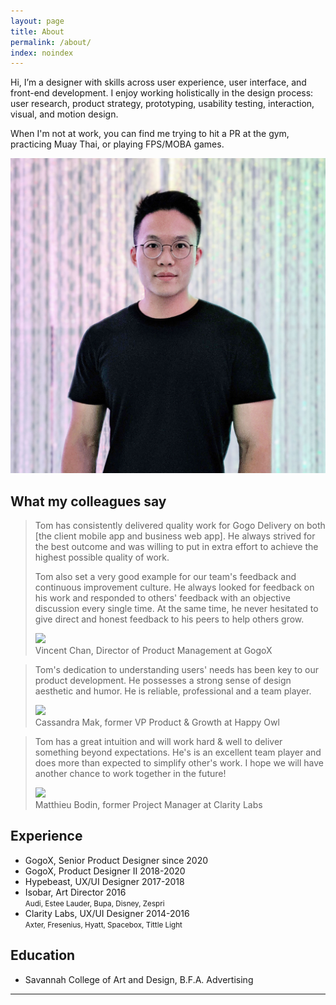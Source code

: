 ```yaml
---
layout: page
title: About
permalink: /about/
index: noindex
---
```



<div class="section big-text grid grid-d3-m1 tofadein">
  <div class="grid-item span-2">
    <p>Hi, I’m a designer with skills across user experience, user interface, and front-end development. I enjoy working holistically in the design process: user research, product strategy, prototyping, usability testing, interaction, visual, and motion design.</p>
    <p>When I'm not at work, you can find me trying to hit a PR at the gym, practicing Muay Thai, or playing FPS/MOBA games.</p>  
  </div>
  <div class="grid-item">
    <img src="/assets/me-4.jpg" class="pp"/>
  </div>
</div>

<div class="section grid grid-d3-m1 tofadein">
  <div class="grid-item span-2">
    <h2>What my colleagues say</h2>
    <blockquote>
      <p>Tom has consistently delivered quality work for Gogo Delivery on both [the client mobile app and business web app]. He always strived for the best outcome and was willing to put in extra effort to achieve the highest possible quality of work.</p>
      <p>Tom also set a very good example for our team's feedback and continuous improvement culture. He always looked for feedback on his work and responded to others' feedback with an objective discussion every single time. At the same time, he never hesitated to give direct and honest feedback to his peers to help others grow.</p>
      <div class="quote-person">
        <div>
          <img src="https://media-exp1.licdn.com/dms/image/C5603AQFZTtPg5XrG1w/profile-displayphoto-shrink_200_200/0?e=1607558400&v=beta&t=8gQeS-mjUhb7BtHgbyRBLEB9i8bvK_7UnR9KQ60Yho8" class="pp"/>
        </div>
        <div>
          Vincent Chan, Director of Product Management at GogoX
        </div>
      </div>
    </blockquote>
    <blockquote>
      <p>Tom's dedication to understanding users' needs has been key to our product development. He possesses a strong sense of design aesthetic and humor. He is reliable, professional and a team player.</p>
      <div class="quote-person">
        <div>
          <img src="https://media-exp1.licdn.com/dms/image/C5103AQFh9IXmjH--6w/profile-displayphoto-shrink_100_100/0?e=1607558400&v=beta&t=HMc3YvXPKzayp40kdkiXrfpJTvxpZjVm_C438tVbN7c" class="pp"/>
        </div>
        <div>
          Cassandra Mak, former VP Product & Growth at Happy Owl
        </div>
      </div>
    </blockquote>
    <blockquote>
      <p>Tom has a great intuition and will work hard & well to deliver something beyond expectations. He's is an excellent team player and does more than expected to simplify other's work. I hope we will have another chance to work together in the future!</p>
      <div class="quote-person">
        <div>
          <img src="https://media-exp1.licdn.com/dms/image/C4E03AQHTsP0XMsm8Bw/profile-displayphoto-shrink_100_100/0?e=1607558400&v=beta&t=8y3yKQ3K_yJdrgRtSOcw45BH1nUs4Eg4Ev8coC18mPY" class="pp"/>
        </div>
        <div>
          Matthieu Bodin, former Project Manager at Clarity Labs
        </div>
      </div>
    </blockquote>
  </div>
</div>


<div class="section grid grid-d2-m1 tofadein">
  <div class="grid-item">
    <h2>Experience</h2>
    <ul>
      <li>GogoX, Senior Product Designer since 2020</li>
      <li>GogoX, Product Designer II 2018-2020</li>
      <li>Hypebeast, UX/UI Designer 2017-2018</li>
      <li>Isobar, Art Director 2016<br><small>Audi, Estee Lauder, Bupa, Disney, Zespri</small></li>
      <li>Clarity Labs, UX/UI Designer 2014-2016<br><small>Axter, Fresenius, Hyatt, Spacebox, Tittle Light</small></li>
    </ul>
  </div>
  <div class="grid-item">
    <h2>Education</h2>
    <ul>
      <li>Savannah College of Art and Design, B.F.A. Advertising</li>
    </ul>
  </div>
</div>
<hr>